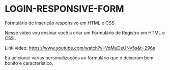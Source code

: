 # LOGIN-RESPONSIVE-FORM


Formulário de inscrição responsivo em HTML e CSS

Nesse vídeo vou ensinar você a criar um Formulário de Registro em HTML e CSS .

Link video: https://www.youtube.com/watch?v=VqMuDeUNv5s&t=296s


Eu adicionei varias personalizações ao formulário que o deixaram bem bonito e característico.

